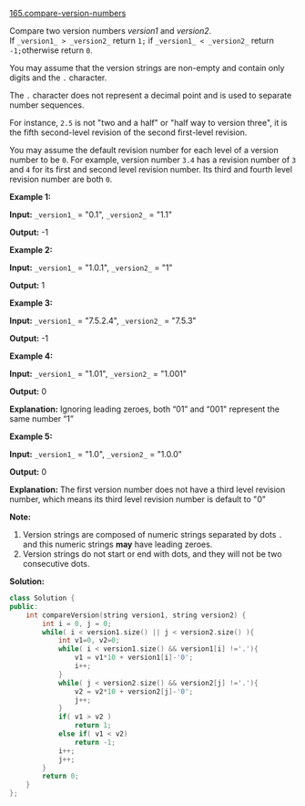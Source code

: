 [165.compare-version-numbers](https://leetcode.com/problems/compare-version-numbers/)  

Compare two version numbers _version1_ and _version2_.  
If `_version1_ > _version2_` return `1;` if `_version1_ < _version2_` return `-1;`otherwise return `0`.

You may assume that the version strings are non-empty and contain only digits and the `.` character.

The `.` character does not represent a decimal point and is used to separate number sequences.

For instance, `2.5` is not "two and a half" or "half way to version three", it is the fifth second-level revision of the second first-level revision.

You may assume the default revision number for each level of a version number to be `0`. For example, version number `3.4` has a revision number of `3` and `4` for its first and second level revision number. Its third and fourth level revision number are both `0`.

**Example 1:**

  
**Input:** `_version1_` = "0.1", `_version2_` = "1.1"
  
**Output:** -1

**Example 2:**

  
**Input:** `_version1_` = "1.0.1", `_version2_` = "1"
  
**Output:** 1

**Example 3:**

  
**Input:** `_version1_` = "7.5.2.4", `_version2_` = "7.5.3"
  
**Output:** -1

**Example 4:**

  
**Input:** `_version1_` = "1.01", `_version2_` = "1.001"
  
**Output:** 0
  
**Explanation:** Ignoring leading zeroes, both “01” and “001" represent the same number “1”

**Example 5:**

  
**Input:** `_version1_` = "1.0", `_version2_` = "1.0.0"
  
**Output:** 0
  
**Explanation:** The first version number does not have a third level revision number, which means its third level revision number is default to "0"

**Note:**

1.  Version strings are composed of numeric strings separated by dots `.` and this numeric strings **may** have leading zeroes.
2.  Version strings do not start or end with dots, and they will not be two consecutive dots.  



**Solution:**  

```cpp
class Solution {
public:
    int compareVersion(string version1, string version2) {
        int i = 0, j = 0; 
        while( i < version1.size() || j < version2.size() ){
            int v1=0, v2=0;
            while( i < version1.size() && version1[i] !='.'){
                v1 = v1*10 + version1[i]-'0';
                i++;
            }
            while( j < version2.size() && version2[j] !='.'){
                v2 = v2*10 + version2[j]-'0';
                j++;
            }
            if( v1 > v2 )
                return 1;
            else if( v1 < v2)
                return -1;
            i++;
            j++;
        }
        return 0;
    }
};
```
      
